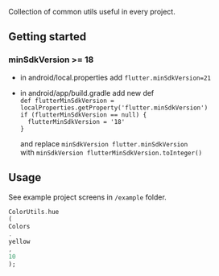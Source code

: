 <!--
https://software-heroes.com/blog/flutter-eigene-pakete-entwickeln-teil-1
https://software-heroes.com/blog/flutter-eigene-pakete-entwickeln-teil-2
-->

Collection of common utils useful in every project.

## Getting started

### minSdkVersion >= 18

* in android/local.properties add `flutter.minSdkVersion=21`
* in android/app/build.gradle add new def  
  `def flutterMinSdkVersion = localProperties.getProperty('flutter.minSdkVersion')`  
  `if (flutterMinSdkVersion == null) {`  
  `  flutterMinSdkVersion = '18'`   
  `}`

  and replace `minSdkVersion flutter.minSdkVersion`  
  with `minSdkVersion flutterMinSdkVersion.toInteger()`

## Usage

See example project screens in `/example` folder.

```dart
ColorUtils.hue
(
Colors
.
yellow
,
10
);
```
